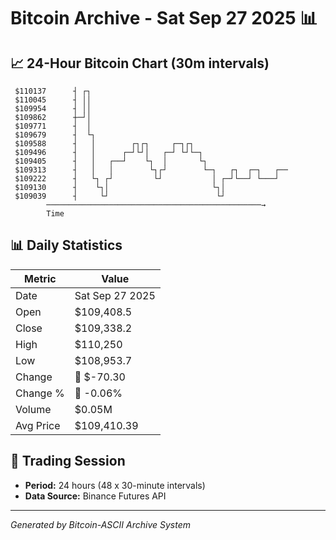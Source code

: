 # Bitcoin Archive - Sat Sep 27 2025 📊

## 📈 24-Hour Bitcoin Chart (30m intervals)

```
 $110137      ┤ ┌┐                                             
 $110045      ┤ ││                                             
 $109954      ┤ ││                                             
 $109862      ┼─┘│                                             
 $109771      ┤  │                                             
 $109679      ┤  └┐                                            
 $109588      ┤   │        ┌┐┌┐     ┌─┐┌┐                      
 $109496      ┤   │      ┌─┘└┘│   ┌─┘ └┘└─┐                    
 $109405      ┤   │   ┌──┘    └┐  │       └┐                   
 $109313      ┤   │   │        └┐┌┘        └─┐   ┌┐  ┌─┐   ┌── 
 $109222      ┤   └┐ ┌┘         └┘           │ ┌─┘└──┘ └───┘   
 $109130      ┤    └┐│                       └┐│               
 $109039      ┤     └┘                        └┘               
        ────────────────────────────────────────────────→
        Time
```

## 📊 Daily Statistics

| Metric | Value |
|--------|-------|
| Date | Sat Sep 27 2025 |
| Open | $109,408.5 |
| Close | $109,338.2 |
| High | $110,250 |
| Low | $108,953.7 |
| Change | 🔴 $-70.30 |
| Change % | 🔴 -0.06% |
| Volume | $0.05M |
| Avg Price | $109,410.39 |

## 📅 Trading Session

- **Period:** 24 hours (48 x 30-minute intervals)
- **Data Source:** Binance Futures API

---
*Generated by Bitcoin-ASCII Archive System*
